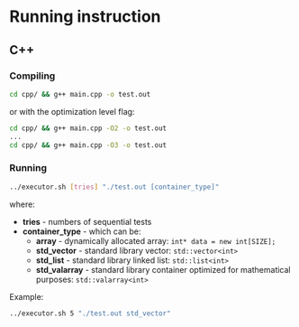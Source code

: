 # Running instruction
## C++
### Compiling

```bash
cd cpp/ && g++ main.cpp -o test.out
```
or with the optimization level flag:

```bash
cd cpp/ && g++ main.cpp -O2 -o test.out
...
cd cpp/ && g++ main.cpp -O3 -o test.out
```

### Running
```bash
../executor.sh [tries] "./test.out [container_type]"
```

where:
- **tries** - numbers of sequential tests
- **container_type** - which can be:
  - **array** - dynamically allocated array: `int* data = new int[SIZE];`
  - **std_vector** - standard library vector: `std::vector<int>`
  - **std_list** - standard library linked list: `std::list<int>`
  - **std_valarray** - standard library container optimized for mathematical purposes: `std::valarray<int>`

Example:
```bash
../executor.sh 5 "./test.out std_vector"
```